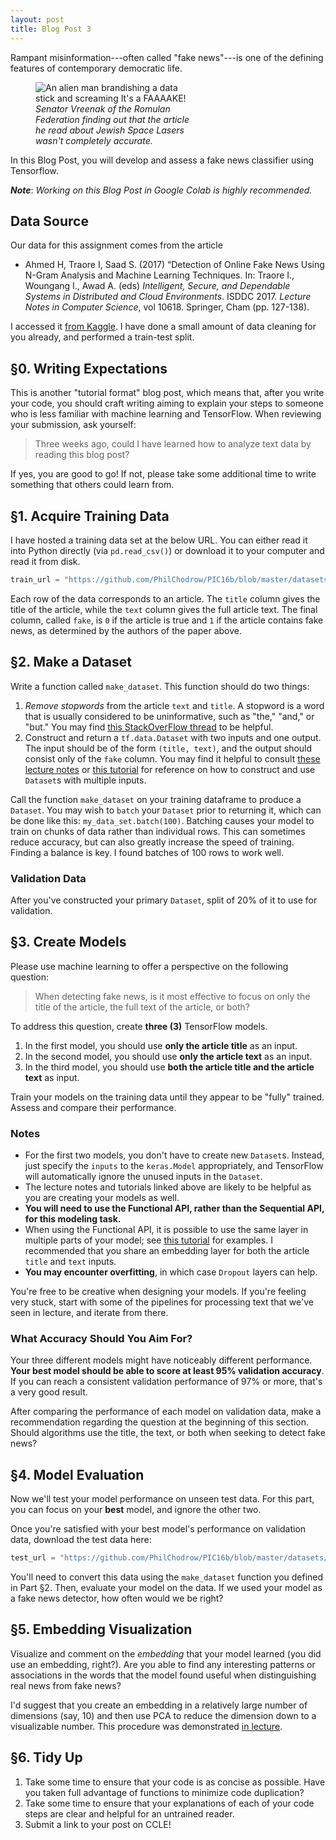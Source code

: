 ```yaml
---
layout: post
title: Blog Post 3
---
```



Rampant misinformation---often called "fake news"---is one of the defining features of contemporary democratic life. 

<figure class="image" style="width:50%">
    <img src="{{ site.baseurl }}/images/fake.png" alt="An alien man brandishing a data stick and screaming It's a FAAAAKE!">
    <figcaption><i>Senator Vreenak of the Romulan Federation finding out that the article he read about Jewish Space Lasers wasn't completely accurate.</i></figcaption>
</figure>

In this Blog Post, you will develop and assess a fake news classifier using Tensorflow. 

***Note***: *Working on this Blog Post in Google Colab is highly recommended.*


## Data Source 

Our data for this assignment comes from the article

- Ahmed H, Traore I, Saad S. (2017) “Detection of Online Fake News Using N-Gram Analysis and Machine Learning Techniques. In: Traore I., Woungang I., Awad A. (eds) *Intelligent, Secure, and Dependable Systems in Distributed and Cloud Environments*. ISDDC 2017. *Lecture Notes in Computer Science*, vol 10618. Springer, Cham (pp. 127-138).

I accessed it [from Kaggle](https://www.kaggle.com/clmentbisaillon/fake-and-real-news-dataset). I have done a small amount of data cleaning for you already, and performed a train-test split. 


## §0. Writing Expectations

This is another "tutorial format" blog post, which means that, after you write your code, you should craft writing aiming to explain your steps to someone who is less familiar with machine learning and TensorFlow. When reviewing your submission, ask yourself: 

> Three weeks ago, could I have learned how to analyze text data by reading this blog post? 

If yes, you are good to go! If not, please take some additional time to write something that others could learn from. 

## §1. Acquire Training Data 

I have hosted a training data set at the below URL. You can either read it into Python directly (via `pd.read_csv()`) or download it to your computer and read it from disk. 

```python
train_url = "https://github.com/PhilChodrow/PIC16b/blob/master/datasets/fake_news_train.csv?raw=true"
```

Each row of the data corresponds to an article. The `title` column gives the title of the article, while the `text` column gives the full article text. The final column, called `fake`, is `0` if the article is true and `1` if the article contains fake news, as determined by the authors of the paper above. 


## §2. Make a Dataset

Write a function called `make_dataset`. This function should do two things: 

1. *Remove stopwords* from the article `text` and `title`. A stopword is a word that is usually considered to be uninformative, such as "the," "and," or "but." You may find [this StackOverFlow thread](https://stackoverflow.com/questions/29523254/python-remove-stop-words-from-pandas-dataframe) to be helpful. 
2. Construct and return a `tf.data.Dataset` with two inputs and one output. The input should be of the form `(title, text)`, and the output should consist only of the `fake` column. You may find it helpful to consult [these lecture notes](https://nbviewer.jupyter.org/github/PhilChodrow/PIC16B/blob/master/lectures/tf/tf-4.ipynb) or [this tutorial](https://www.tensorflow.org/guide/-keras/functional) for reference on how to construct and use `Dataset`s with multiple inputs. 

Call the function `make_dataset` on your training dataframe to produce a `Dataset`. You may wish to `batch` your `Dataset` prior to returning it, which can be done like this: `my_data_set.batch(100)`. Batching causes your model to train on chunks of data rather than individual rows. This can sometimes reduce accuracy, but can also greatly increase the speed of training. Finding a balance is key. I found batches of 100 rows to work well. 

### Validation Data

After you've constructed your primary `Dataset`, split of 20% of it to use for validation. 

## §3. Create Models 

Please use machine learning to offer a perspective on the following question: 

> When detecting fake news, is it most effective to focus on only the title of the article, the full text of the article, or both? 

To address this question, create **three (3)** TensorFlow models. 

1. In the first model, you should use **only the article title** as an input. 
2. In the second model, you should use **only the article text** as an input. 
3. In the third model, you should use **both the article title and the article text** as input. 

Train your models on the training data until they appear to be "fully" trained. Assess and compare their performance. 

### Notes

- For the first two models, you don't have to create new `Dataset`s. Instead, just specify the `inputs` to the `keras.Model` appropriately, and TensorFlow will automatically ignore the unused inputs in the `Dataset`. 
- The lecture notes and tutorials linked above are likely to be helpful as you are creating your models as well. 
- **You will need to use the Functional API, rather than the Sequential API, for this modeling task.** 
- When using the Functional API, it is possible to use the same layer in multiple parts of your model; see [this tutorial](https://www.tensorflow.org/guide/keras/functional) for examples. I recommended that you share an embedding layer for both the article `title` and `text` inputs. 
- **You may encounter overfitting**, in which case `Dropout` layers can help. 

You're free to be creative when designing your models. If you're feeling very stuck, start with some of the pipelines for processing text that we've seen in lecture, and iterate from there. 

### What Accuracy Should You Aim For? 

Your three different models might have noticeably different performance. **Your best model should be able to score at least 95% validation accuracy**. If you can reach a consistent validation performance of 97% or more, that's a very good result. 

After comparing the performance of each model on validation data, make a recommendation regarding the question at the beginning of this section. Should algorithms use the title, the text, or both when seeking to detect fake news? 

## §4. Model Evaluation

Now we'll test your model performance on unseen test data. For this part, you can focus on your **best** model, and ignore the other two. 

Once you're satisfied with your best model's performance on validation data, download the test data here:  

```python
test_url = "https://github.com/PhilChodrow/PIC16b/blob/master/datasets/fake_news_test.csv?raw=true"
```

You'll need to convert this data using the `make_dataset` function you defined in Part §2. Then, evaluate your model on the data. If we used your model as a fake news detector, how often would we be right? 

## §5. Embedding Visualization

Visualize and comment on the *embedding* that your model learned (you did use an embedding, right?). Are you able to find any interesting patterns or associations in the words that the model found useful when distinguishing real news from fake news?  

I'd suggest that you create an embedding in a relatively large number of dimensions (say, 10) and then use PCA to reduce the dimension down to a visualizable number. This procedure was demonstrated [in lecture](https://nbviewer.jupyter.org/github/PhilChodrow/PIC16B/blob/master/lectures/tf/tf-3.ipynb). 


## §6. Tidy Up

1. Take some time to ensure that your code is as concise as possible. Have you taken full advantage of functions to minimize code duplication? 
2. Take some time to ensure that your explanations of each of your code steps are clear and helpful for an untrained reader. 
3. Submit a link to your post on CCLE! 
